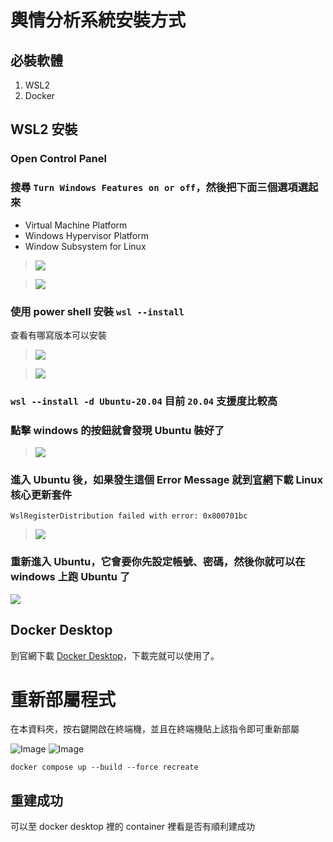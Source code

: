 # 輿情分析系統安裝方式

## 必裝軟體
1. WSL2
2. Docker

## WSL2 安裝
### Open Control Panel  
### 搜尋 `Turn Windows Features on or off`，然後把下面三個選項選起來
- Virtual Machine Platform
- Windows Hypervisor Platform
- Window Subsystem for Linux

> ![](https://i.imgur.com/h7BWsGf.png)

> ![](https://i.imgur.com/w8krU78.png)

### 使用 power shell 安裝 `wsl --install`
查看有哪寫版本可以安裝
> ![](https://hackmd.io/_uploads/ByYVdPuF2.png)

> ![](https://hackmd.io/_uploads/BJIJHvdKn.png)

### `wsl --install -d Ubuntu-20.04` 目前 `20.04` 支援度比較高
### 點擊 windows 的按鈕就會發現 Ubuntu 裝好了
> ![](https://hackmd.io/_uploads/By-3rw_K3.png)
### 進入 Ubuntu 後，如果發生這個 Error Message 就到[官網](https://aka.ms/wsl2kernel)下載 Linux 核心更新套件
`WslRegisterDistribution failed with error: 0x800701bc`
> ![](https://hackmd.io/_uploads/ryK8HDuKh.png)
### 重新進入 Ubuntu，它會要你先設定帳號、密碼，然後你就可以在 windows 上跑 Ubuntu 了
![](https://hackmd.io/_uploads/ryP5PD_th.png)

## Docker Desktop
到官網下載 [Docker Desktop](https://www.docker.com/products/docker-desktop/)，下載完就可以使用了。

# 重新部屬程式
在本資料夾，按右鍵開啟在終端機，並且在終端機貼上該指令即可重新部屬

![Image](https://i.imgur.com/dD8zMBo.png)
![Image](https://i.imgur.com/twsCsiW.png)

```
docker compose up --build --force recreate
```

## 重建成功
可以至 docker desktop 裡的 container 裡看是否有順利建成功